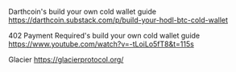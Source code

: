 Darthcoin's build your own cold wallet guide 
https://darthcoin.substack.com/p/build-your-hodl-btc-cold-wallet

402 Payment Required's build your own cold wallet guide
https://www.youtube.com/watch?v=-tLoiLo5fT8&t=115s

Glacier
https://glacierprotocol.org/
